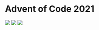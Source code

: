 # Advent of Code 2021
![](https://img.shields.io/badge/day%20📅-10-blue)
![](https://img.shields.io/badge/stars%20⭐-20-yellow)
![](https://img.shields.io/badge/days%20completed-10-red)

